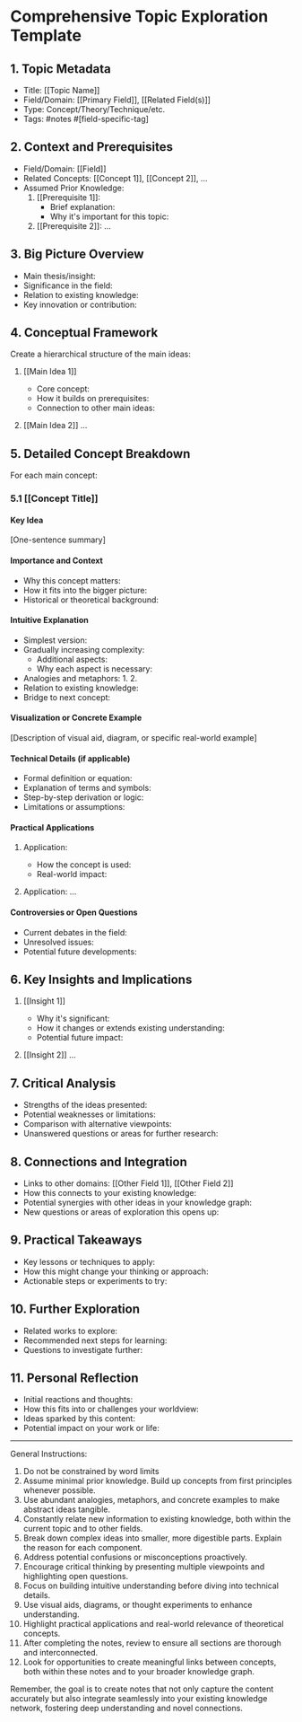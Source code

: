 # Comprehensive Topic Exploration Template

## 1. Topic Metadata
- Title: [[Topic Name]]
- Field/Domain: [[Primary Field]], [[Related Field(s)]]
- Type: Concept/Theory/Technique/etc.
- Tags: #notes #[field-specific-tag]

## 2. Context and Prerequisites
- Field/Domain: [[Field]]
- Related Concepts: [[Concept 1]], [[Concept 2]], ...
- Assumed Prior Knowledge:
  1. [[Prerequisite 1]]:
     - Brief explanation:
     - Why it's important for this topic:
  2. [[Prerequisite 2]]:
     ...

## 3. Big Picture Overview
- Main thesis/insight:
- Significance in the field:
- Relation to existing knowledge:
- Key innovation or contribution:

## 4. Conceptual Framework
Create a hierarchical structure of the main ideas:

1. [[Main Idea 1]]
   - Core concept:
   - How it builds on prerequisites:
   - Connection to other main ideas:

2. [[Main Idea 2]]
   ...

## 5. Detailed Concept Breakdown
For each main concept:

### 5.1 [[Concept Title]]

#### Key Idea
[One-sentence summary]

#### Importance and Context
- Why this concept matters:
- How it fits into the bigger picture:
- Historical or theoretical background:

#### Intuitive Explanation
- Simplest version:
- Gradually increasing complexity:
  - Additional aspects:
  - Why each aspect is necessary:
- Analogies and metaphors:
  1. 
  2. 
- Relation to existing knowledge:
- Bridge to next concept:

#### Visualization or Concrete Example
[Description of visual aid, diagram, or specific real-world example]

#### Technical Details (if applicable)
- Formal definition or equation:
- Explanation of terms and symbols:
- Step-by-step derivation or logic:
- Limitations or assumptions:

#### Practical Applications
1. Application:
   - How the concept is used:
   - Real-world impact:

2. Application:
   ...

#### Controversies or Open Questions
- Current debates in the field:
- Unresolved issues:
- Potential future developments:

## 6. Key Insights and Implications
1. [[Insight 1]]
   - Why it's significant:
   - How it changes or extends existing understanding:
   - Potential future impact:

2. [[Insight 2]]
   ...

## 7. Critical Analysis
- Strengths of the ideas presented:
- Potential weaknesses or limitations:
- Comparison with alternative viewpoints:
- Unanswered questions or areas for further research:

## 8. Connections and Integration
- Links to other domains: [[Other Field 1]], [[Other Field 2]]
- How this connects to your existing knowledge:
- Potential synergies with other ideas in your knowledge graph:
- New questions or areas of exploration this opens up:

## 9. Practical Takeaways
- Key lessons or techniques to apply:
- How this might change your thinking or approach:
- Actionable steps or experiments to try:

## 10. Further Exploration
- Related works to explore:
- Recommended next steps for learning:
- Questions to investigate further:

## 11. Personal Reflection
- Initial reactions and thoughts:
- How this fits into or challenges your worldview:
- Ideas sparked by this content:
- Potential impact on your work or life:

---
General Instructions:

1. Do not be constrained by word limits
2. Assume minimal prior knowledge. Build up concepts from first principles whenever possible.
3. Use abundant analogies, metaphors, and concrete examples to make abstract ideas tangible.
4. Constantly relate new information to existing knowledge, both within the current topic and to other fields.
5. Break down complex ideas into smaller, more digestible parts. Explain the reason for each component.
6. Address potential confusions or misconceptions proactively.
7. Encourage critical thinking by presenting multiple viewpoints and highlighting open questions.
8. Focus on building intuitive understanding before diving into technical details.
9. Use visual aids, diagrams, or thought experiments to enhance understanding.
10. Highlight practical applications and real-world relevance of theoretical concepts.
11. After completing the notes, review to ensure all sections are thorough and interconnected.
12. Look for opportunities to create meaningful links between concepts, both within these notes and to your broader knowledge graph.

Remember, the goal is to create notes that not only capture the content accurately but also integrate seamlessly into your existing knowledge network, fostering deep understanding and novel connections.